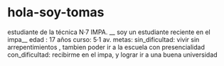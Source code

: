 # hola-soy-tomas
estudiante de la técnica N·7 IMPA. 
__ soy un estudiante reciente en el impa__ 
edad : 17 años
curso: 5·1 av.
metas:
  sin_dificultad: vivir sin arrepentimientos , tambien poder ir a la escuela con presencialidad 
  con_dificultad:  recibirme en el impa, y lograr ir a una buena universidad
    
